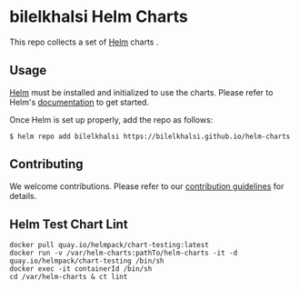 # bilelkhalsi Helm Charts


This repo collects a set of [Helm](https://helm.sh) charts .

## Usage

[Helm](https://helm.sh) must be installed and initialized to use the charts.
Please refer to Helm's [documentation](https://helm.sh/docs/) to get started.

Once Helm is set up properly, add the repo as follows:

```console
$ helm repo add bilelkhalsi https://bilelkhalsi.github.io/helm-charts
```

## Contributing

We welcome contributions.
Please refer to our [contribution guidelines](CONTRIBUTING.md) for details.

## Helm Test Chart Lint

```
docker pull quay.io/helmpack/chart-testing:latest
docker run -v /var/helm-charts:pathTo/helm-charts -it -d quay.io/helmpack/chart-testing /bin/sh
docker exec -it containerId /bin/sh
cd /var/helm-charts & ct lint
```